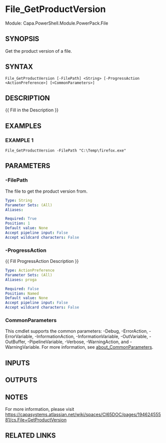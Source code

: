 # File_GetProductVersion

Module: Capa.PowerShell.Module.PowerPack.File

## SYNOPSIS
Get the product version of a file.

## SYNTAX

```
File_GetProductVersion [-FilePath] <String> [-ProgressAction <ActionPreference>] [<CommonParameters>]
```

## DESCRIPTION
{{ Fill in the Description }}

## EXAMPLES

### EXAMPLE 1
```
File_GetProductVersion -FilePath "C:\Temp\firefox.exe"
```

## PARAMETERS

### -FilePath
The file to get the product version from.

```yaml
Type: String
Parameter Sets: (All)
Aliases:

Required: True
Position: 1
Default value: None
Accept pipeline input: False
Accept wildcard characters: False
```

### -ProgressAction
{{ Fill ProgressAction Description }}

```yaml
Type: ActionPreference
Parameter Sets: (All)
Aliases: proga

Required: False
Position: Named
Default value: None
Accept pipeline input: False
Accept wildcard characters: False
```

### CommonParameters
This cmdlet supports the common parameters: -Debug, -ErrorAction, -ErrorVariable, -InformationAction, -InformationVariable, -OutVariable, -OutBuffer, -PipelineVariable, -Verbose, -WarningAction, and -WarningVariable. For more information, see [about_CommonParameters](http://go.microsoft.com/fwlink/?LinkID=113216).

## INPUTS

## OUTPUTS

## NOTES
For more information, please visit https://capasystems.atlassian.net/wiki/spaces/CI65DOC/pages/19462455581/cs.File+GetProductVersion

## RELATED LINKS
